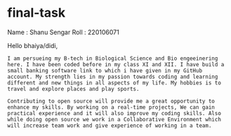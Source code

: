 # final-task

Name : Shanu Sengar
Roll : 220106071

Hello bhaiya/didi,

    I am persueing my B-tech in Biological Science and Bio engeeinering here. I have been coded before in my class XI and XII. I have build a small banking software link to which i have given in my GitHub account. My strength lies in my passion towards coding and learning different and new things in all aspects of my life. My hobbies is to travel and explore places and play sports.

    Contributing to open source will provide me a great opportunity to enhance my skills. By working on a real-time projects, We can gain practical experience and it will also improve my coding skills. Also while doing open source we work in a Collaborative Environment which will increase team work and give experience of working in a team.